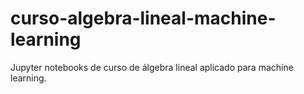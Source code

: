 # curso-algebra-lineal-machine-learning
Jupyter notebooks de curso de álgebra lineal aplicado para machine learning.
